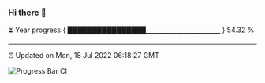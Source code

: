 ### Hi there 👋

⏳ Year progress { ████████████████▁▁▁▁▁▁▁▁▁▁▁▁▁▁ } 54.32 %

---

⏰ Updated on Mon, 18 Jul 2022 06:18:27 GMT

![Progress Bar CI](https://github.com/liununu/liununu/workflows/Progress%20Bar%20CI/badge.svg)
